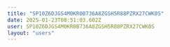 ```yaml
---
title: "SP10Z6DJGS4M0KR0B736A8ZGSH5R88PZRX27CWK0S"
date: 2025-01-23T08:51:03.602Z
user: SP10Z6DJGS4M0KR0B736A8ZGSH5R88PZRX27CWK0S
layout: "users"
---
```

    